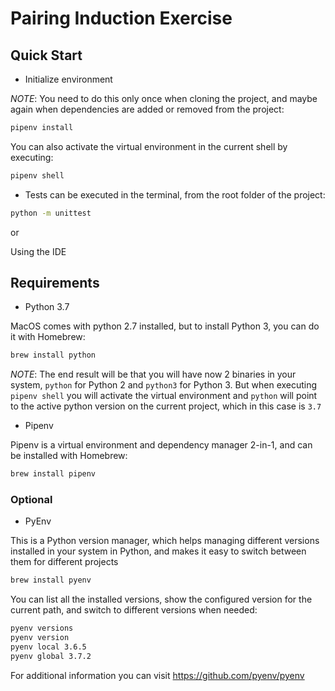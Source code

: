 # Pairing Induction Exercise

## Quick Start

* Initialize environment

_NOTE_: You need to do this only once when cloning the project, and maybe again when dependencies are added or removed from the project:

```bash
pipenv install
```

You can also activate the virtual environment in the current shell by executing:

```bash
pipenv shell
```

* Tests can be executed in the terminal, from the root folder of the project:

```bash
python -m unittest
```

or

Using the IDE

## Requirements

- Python 3.7

MacOS comes with python 2.7 installed, but to install Python 3, you can do it with Homebrew: 

```bash
brew install python
```

_NOTE_: The end result will be that you will have now 2 binaries in your system, `python` for Python 2 and `python3` for Python 3. But when executing `pipenv shell` you will activate the virtual environment and `python` will point to the active python version on the current project, which in this case is `3.7`


- Pipenv

Pipenv is a virtual environment and dependency manager 2-in-1, and can be installed with Homebrew: 

```bash
brew install pipenv
```

### Optional

- PyEnv

This is a Python version manager, which helps managing different versions installed in your system in Python, and makes it easy to switch between them for different projects

```bash
brew install pyenv
```

You can list all the installed versions, show the configured version for the current path, and switch to different versions when needed:

```bash
pyenv versions
pyenv version
pyenv local 3.6.5
pyenv global 3.7.2
```

For additional information you can visit https://github.com/pyenv/pyenv
